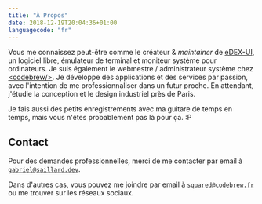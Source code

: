 ```yaml
---
title: "À Propos"
date: 2018-12-19T20:04:36+01:00
languagecode: "fr"
---
```


Vous me connaissez peut-être comme le créateur & *maintainer* de [eDEX-UI](https://github.com/GitSquared/edex-ui), un logiciel libre, émulateur de terminal et moniteur système pour ordinateurs. Je suis également le webmestre / administrateur système chez [&lt;codebrew/&gt;](https://codebrew.fr). Je développe des applications et des services par passion, avec l'intention de me professionnaliser dans un futur proche. En attendant, j'étudie la conception et le design industriel près de Paris.

Je fais aussi des petits enregistrements avec ma guitare de temps en temps, mais vous n'êtes probablement pas là pour ça. :P

## Contact

Pour des demandes professionnelles, merci de me contacter par email à [`gabriel@saillard.dev`](mailto:gabriel@saillard.dev).

Dans d'autres cas, vous pouvez me joindre par email à [`squared@codebrew.fr`](mailto:squared@codebrew.fr) ou me trouver sur les réseaux sociaux.
